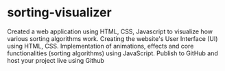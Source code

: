 # sorting-visualizer
Created a web application using HTML, CSS, Javascript to visualize how various sorting algorithms work. Creating the website's User Interface (UI) using HTML, CSS. Implementation of animations, effects and core functionalities (sorting algorithms) using JavaScript. Publish to GitHub and host your project live using Github
